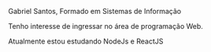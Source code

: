 Gabriel Santos, Formado em Sistemas de Informação

Tenho interesse de ingressar no área de programação Web.

Atualmente estou estudando NodeJs e ReactJS


<!---
Saintsbsg/Saintsbsg is a ✨ special ✨ repository because its `README.md` (this file) appears on your GitHub profile.
You can click the Preview link to take a look at your changes.
--->
